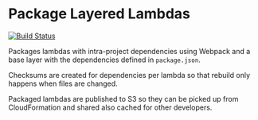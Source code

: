 # Package Layered Lambdas

[![Build Status](https://codebuild.us-east-1.amazonaws.com/badges?uuid=eyJlbmNyeXB0ZWREYXRhIjoidDJRd29PcytxMjJSRzlPSXdYTTlyYmphZjhEWFFwRndaaWxBNldVZXdEREJZZVhobmN5aWNqRVNLeFpOck5DZjVKZURnSm03cHVnZFJIN2tDQm9FZVR3PSIsIml2UGFyYW1ldGVyU3BlYyI6IjdkaTZ6dkZWdXg4WDQ3WXYiLCJtYXRlcmlhbFNldFNlcmlhbCI6MX0%3D&branch=saga)](https://console.aws.amazon.com/codesuite/codebuild/projects/package-layered-lambdas/history?region=us-east-1)

Packages lambdas with intra-project dependencies using Webpack and a base layer with the dependencies defined in `package.json`.

Checksums are created for dependencies per lambda so that rebuild only happens when files are changed.

Packaged lambdas are published to S3 so they can be picked up from CloudFormation and shared also cached for other developers.
